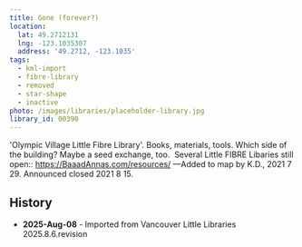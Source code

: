 ```yaml
---
title: Gone (forever?)
location:
  lat: 49.2712131
  lng: -123.1035307
  address: '49.2712, -123.1035'
tags:
  - kml-import
  - fibre-library
  - removed
  - star-shape
  - inactive
photo: /images/libraries/placeholder-library.jpg
library_id: 00390
---
```

'Olympic Village Little Fibre Library'.
Books, materials, tools.
Which side of the building?
Maybe a seed exchange, too. 
Several Little FIBRE Libaries still open::
https://BaaadAnnas.com/resources/ 
—Added to map by K.D., 2021 7 29.
Announced closed 2021 8 15.  

## History
- **2025-Aug-08** - Imported from Vancouver Little Libraries 2025.8.6.revision
